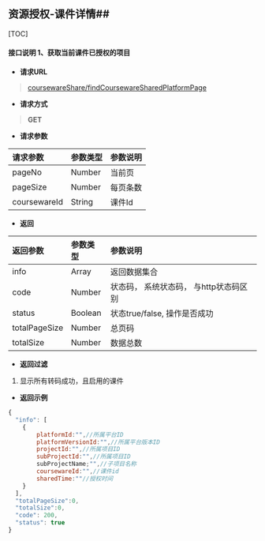 ## 资源授权-课件详情##

[TOC]

#### 接口说明 1、获取当前课件已授权的项目

- **请求URL**
> [coursewareShare/findCoursewareSharedPlatformPage](#)

- **请求方式**
>**GET**

- **请求参数**

| 请求参数      |  参数类型 |  参数说明     |
| :--------     | :-------- | :------       |
| pageNo        | Number    |  当前页       |
| pageSize      | Number    |  每页条数     |
| coursewareId| String  |  课件Id  |


- **返回**

| 返回参数      |     参数类型  |   参数说明                             |
| :--------     | :--------     | :------                                |
| info          | Array         | 返回数据集合                           |
| code          | Number        | 状态码， 系统状态码， 与http状态码区别 |
| status        | Boolean       | 状态true/false, 操作是否成功           |
| totalPageSize | Number        | 总页码                                 |
| totalSize     | Number        | 数据总数                               |


- **返回过滤**

1. 显示所有转码成功，且启用的课件

- **返回示例**


```javascript
{
  "info": [
    {
        platformId:"",//所属平台ID
        platformVersionId:"",//所属平台版本ID
        projectId:"",//所属项目ID
        subProjectId:"",//所属项目ID
		subProjectName;"",//子项目名称
        coursewareId:"",//课件id
        sharedTime:""//授权时间
    }
  ],
  "totalPageSize":0,
  "totalSize":0,
  "code": 200,
  "status": true
}
```